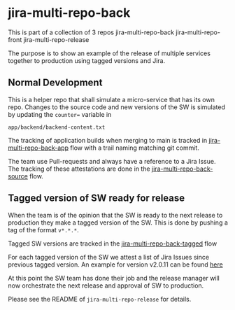 # jira-multi-repo-back

This is part of a collection of 3 repos
jira-multi-repo-back
jira-multi-repo-front
jira-multi-repo-release

The purpose is to show an example of the release of multiple services
together to production using tagged versions and Jira.

## Normal Development
This is a helper repo that shall simulate a micro-service that has its own repo.
Changes to the source code and new versions of the SW is simulated by updating
the `counter=` variable in
```shell
app/backend/backend-content.txt
```
The tracking of application builds when merging to main is tracked in
[jira-multi-repo-back-app](https://app.kosli.com/kosli-public/flows/jira-multi-repo-back-app/trails/)
flow with a trail naming matching git commit.

The team use Pull-requests and always have a reference to a
Jira Issue. The tracking of these attestations are done in the
[jira-multi-repo-back-source](https://app.kosli.com/kosli-public/flows/jira-multi-repo-back-source/trails/)
flow.


## Tagged version of SW ready for release
When the team is of the opinion that the SW is ready to the next release to
production they make a tagged version of the SW. This is done by pushing a tag
of the format `v*.*.*`.

Tagged SW versions are tracked in the 
[jira-multi-repo-back-tagged](https://app.kosli.com/kosli-public/flows/jira-multi-repo-back-tagged/trails/)
flow

For each tagged version of the SW we attest a list of Jira Issues since previous tagged version.
An example for version v2.0.11 can be found [here](https://app.kosli.com/kosli-public/flows/jira-multi-repo-back-tagged/trails/v2.0.11?attestation_id=c32734cf-ccd6-4f8b-baaa-6b790a0a)

At this point the SW team has done their job and the release manager will now orchestrate
the next release and approval of SW to production.

Please see the README of `jira-multi-repo-release` for details.
